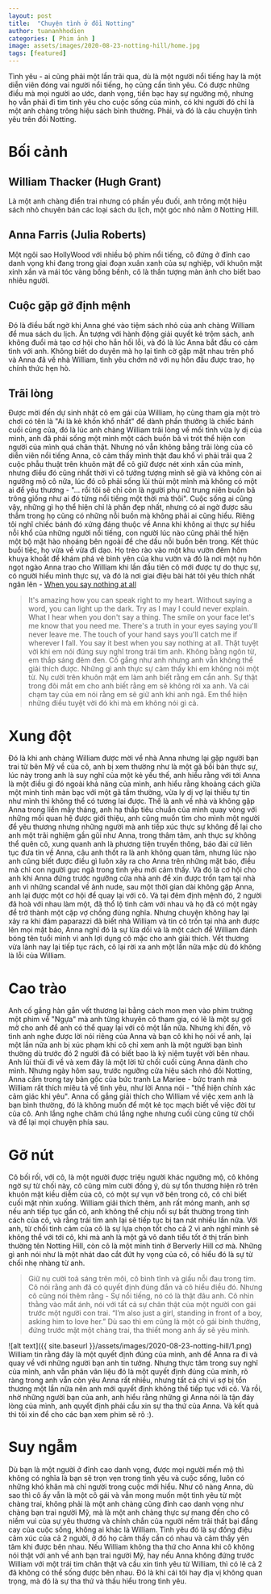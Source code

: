 ```yaml
---
layout: post
title:  "Chuyện tình ở đồi Notting"
author: tuananhhodien
categories: [ Phim ảnh ]
image: assets/images/2020-08-23-notting-hill/home.jpg
tags: [featured]
---
```

Tình yêu - ai cũng phải một lần trãi qua, dù là một người nổi tiếng hay là một diễn viên đóng vai người nổi tiếng,
họ cũng cần tình yêu. Có được những điều mà mọi người ao ước, danh vọng, tiền bạc hay sự ngưỡng mộ, nhưng họ vẫn phải đi 
tìm tình yêu cho cuộc sống của mình, có khi người đó chỉ là một anh chàng trông hiệu sách bình thường. Phải, và đó là 
câu chuyện tình yêu trên đồi Notting.
# Bối cảnh
## William Thacker (Hugh Grant) 
Là một anh chàng điển trai nhưng có phần yếu đuối, anh trông một hiệu sách nhỏ chuyên bán các 
loại sách du lịch, một góc nhỏ nằm ở Notting Hill.
## Anna Farris (Julia Roberts)
Một ngôi sao HollyWood với nhiều bộ phim nổi tiếng, cô đứng ở đỉnh cao danh vọng khi đang trong giai đoạn xuân xanh của sự nghiệp,
 với khuôn mặt xinh xắn và mái tóc vàng bồng bềnh, cô là thần tượng màn ảnh cho biết bao nhiêu người. 
## Cuộc gặp gỡ định mệnh
Đó là điều bất ngờ khi Anna ghé vào tiệm sách nhỏ của anh chàng William để mua sách du lịch. Ấn tượng với hành động giải quyết 
kẻ trộm sách, anh không đuổi mà tạo cơ hội cho hắn hối lỗi, và đó là lúc Anna bắt đầu có cảm tình với anh.
Không biết do duyên mà họ lại tình cờ gặp mặt nhau trên phố và Anna đã về nhà William, tình yêu chớm nở với nụ hôn đầu được trao,
họ chính thức hẹn hò.
## Trãi lòng
Được mời đến dự sinh nhật cô em gái của William, họ cùng tham gia một trò chơi có tên là "Ai là kẻ khốn khổ nhất" để dành phần 
thưởng là chiếc bánh cuối cùng của, đó là lúc anh chàng William trãi lòng về mối tình vừa ly dị của mình, anh đã phải sống 
một mình một cách buồn bã vì trót thể hiện con người của mình quá chân thật. Nhưng nó vẫn không bằng trãi lòng của cô diễn viên 
nổi tiếng Anna, cô cảm thấy mình thật đau khổ vì phải trãi qua 2 cuộc phẫu thuật trên khuôn mặt để cô giữ được nét xinh xắn của mình, 
nhưng điều đó cũng nhất thời vì cô tưởng tượng mình sẽ già và không còn ai ngưỡng mộ cô nữa, lúc đó cô phải sống lủi thủi một 
mình mà không có một ai để yêu thương - "… rồi tôi sẽ chỉ còn là người phụ nữ trung niên buồn bã trông giống như ai đó từng nổi 
tiếng một thời mà thôi". Cuộc sống ai cũng vậy, những gì họ thể hiện chỉ là phần đẹp nhất, nhưng có ai ngờ được 
sâu thẳm trong họ cũng có những nỗi buồn mà không phải ai cũng hiểu. Riêng tôi nghĩ chiếc bánh đó xứng đáng thuộc về Anna khi 
không ai thực sự hiểu nỗi khổ của những người nổi tiếng, con người lúc nào cũng phải thể hiện một bộ mặt hào nhoáng bên ngoài để 
che dấu nỗi buồn bên trong.
Kết thúc buổi tiệc, họ vừa về vừa đi dạo. Họ trèo rào vào một khu vườn đêm hôm khuya khoắt để khám phá vẻ bình yên của khu vườn 
và đó là nơi một nụ hôn ngọt ngào Anna trao cho William khi lần đầu tiên cô mới được tự do thực sự, có người hiểu mình thực sự,
và đó là nơi giai điệu bài hát tôi yêu thích nhất ngân lên - [When you say nothing at all](https://open.spotify.com/track/0gcjc7Vt5xtcfmJgf6g2IO?si=kXHSolfXR8OvxF_bTD0now)
>It's amazing how you can speak right to my heart.
Without saying a word, you can light up the dark.
Try as I may I could never explain.
What I hear when you don't say a thing.
The smile on your face let's me know that you need me.
There's a truth in your eyes saying you'll never leave me.
The touch of your hand says you'll catch me if wherever I fall.
You say it best when you say nothing at all.
>Thật tuyệt vời khi em nói đúng suy nghĩ trong trái tim anh.
Không bằng ngôn từ, em thắp sáng đêm đen.
Cố gắng như anh nhưng anh vẫn không thể giải thích được.
Những gì anh thực sự cảm thấy khi em không nói một từ.
Nụ cười trên khuôn mặt em làm anh biết rằng em cần anh.
Sự thật trong đôi mắt em cho anh biết rằng em sẽ không rời xa anh.
Và cái chạm tay của em nói rằng em sẽ giữ anh khi anh ngã.
Em thể hiện những điều tuyệt vời đó khi mà em không nói gì cả.

# Xung đột
Đó là khi anh chàng William được mời về nhà Anna nhưng lại gặp người bạn trai từ bên Mỹ về của cô, anh bị xem thường như là một 
gã bồi bàn thực sự, lúc này trong anh là suy nghĩ của một kẻ yếu thế, anh hiểu rằng với tới Anna là một điều gì đó ngoài 
khả năng của mình, anh hiểu rằng khoảng cách giữa một minh tinh màn bạc với một gã tầm thường, vừa ly dị vợ lại thiếu tự tin như 
mình thì không thể có tương lai được. Thế là anh về nhà và không gặp Anna trong liền mấy tháng, anh hạ thấp tiêu chuẩn của mình 
quay vòng với những mối quan hệ được giới thiệu, anh cũng muốn tìm cho mình một người để yêu thương nhưng những người mà anh tiếp xúc 
thực sự không để lại cho anh một trãi nghiệm gần gũi như Anna, trong thâm tâm, anh thực sự không thể quên cô, xung quanh anh 
là phương tiện truyền thông, báo đài cứ liên tục đưa tin về Anna, câu anh thốt ra là anh không quan tâm, nhưng lúc nào anh cũng 
biết được điều gì luôn xảy ra cho Anna trên những mặt báo, điều mà chỉ con người gục ngã trong tình yêu mới cảm thấy.
Và đó là cơ hội cho anh khi Anna đứng trước ngưỡng cửa nhà anh để xin được trốn tạm tại nhà anh vì những scandal về ảnh nude, sau một thời 
gian dài không gặp Anna, anh lại được một cơ hội để quay lại với cô. Và tại đêm định mệnh đó, 2 người đã hoà với nhau làm một, 
đã thổ lộ tình cảm với nhau và họ đã có một ngày để trở thành một cặp vợ chồng đúng nghĩa. Nhưng chuyện không hay lại xảy ra 
khi đám paparazzi đã biết nhà William và tin cô trốn tại nhà anh được lên mọi mặt báo, Anna nghĩ đó là sự lừa dối và là một cách 
để William đánh bóng tên tuổi mình vì anh lợi dụng cô mặc cho anh giải thích. Vết thương vừa lành nay lại tiếp tục rách, cô lại rời xa 
anh một lần nữa mặc dù đó không là lỗi của William.
# Cao trào
Anh cố gắng hàn gắn vết thương lại bằng cách mon men vào phim trường một phim về "Ngựa" mà anh từng khuyên cô tham gia, có 
lẽ là một sự gợi mở cho anh để anh có thể quay lại với cô một lần nữa. Nhưng khi đến, vô tình anh nghe được lời nói riêng của Anna và bạn 
cô khi họ nói về anh, lại một lần nữa anh bị xúc phạm khi cô chỉ xem anh là một người bạn bình thường dù trước đó 2 người đã 
có biết bao là kỷ niệm tuyệt vời bên nhau. Anh lủi thủi đi về và xem đây là một lời từ chối cuối cùng Anna dành cho mình.
Nhưng ngày hôm sau, trước ngưỡng cửa hiệu sách nhỏ đồi Notting, Anna cầm trong tay bản gốc của bức tranh La Mariee - bức tranh 
mà William rất thích miêu tả về tình yêu, như lời Anna nói - "thể hiện chính xác cảm giác khi yêu". Anna cố gắng giải thích 
cho William về việc xem anh là bạn bình thường, đó là không muốn để một kẻ tọc mạch biết về việc đời tư của cô. Anh lắng nghe 
chăm chú lắng nghe nhưng cuối cùng cũng từ chối và để lại mọi chuyện phía sau.
# Gỡ nút
Cô bối rối, với cô, là một người được triệu người khác ngưỡng mộ, cô không ngờ sự từ chối này, cô cũng mỉm cười đồng ý, dù sự tổn 
thương hiện rõ trên khuôn mặt kiều diễm của cô, có một sự vụn vỡ bên trong cô, cô chỉ biết cuối mặt nhìn xuống. William giải thích thêm,
 anh rất mỏng manh, anh sợ nếu anh tiếp tục gần cô, anh không thể chịu nổi sự bất thường trong tính cách của cô, và rằng trái 
 tim anh lại sẽ tiếp tục bị tan nát nhiều lần nữa. Với anh, từ chối tình cảm của cô là sự lựa chọn tốt cho cả 2 vì anh nghĩ mình 
 sẽ không thể với tới cô, khi mà anh là một gã vô danh tiểu tốt ở thị trấn bình thường tên Notting Hill, còn cô là một minh tinh 
 ở Berverly Hill cơ mà. Những gì anh nói như là một nhát dao cắt đứt hy vọng của cô, cô hiểu đó là sự từ chối nhẹ nhàng từ anh. 
 > Giữ nụ cười toả sáng trên môi, cô bình tĩnh và giấu nỗi đau trong tim. Cô nói rằng anh đã có quyết định đúng đắn và cô hiểu 
điều đó. Nhưng cô cũng nói thêm rằng - Sự nổi tiếng, nó có là thật đâu anh. Cô nhìn thằng vào mắt ánh, nói với tất cả sự chân thật 
của một người con gái trước một người con trai.
>“I’m also just a girl, standing in front of a boy, asking him to love her.”
> Dù sao thì em cũng là một cô gái bình thường, đứng trước mặt một chàng trai, tha thiết mong anh ấy sẽ yêu mình.

![alt text]({{ site.baseurl }}/assets/images/2020-08-23-notting-hill/1.png)
William tin rằng đây là một quyết định đúng của mình, anh để Anna ra đi và quay về với những người bạn anh tin tưởng. Nhưng thực tâm 
trong suy nghĩ của mình, anh vẫn phân vân liệu đó là một quyết định đúng của mình, rõ ràng trong anh vẫn còn yêu Anna rất nhiều, 
nhưng tất cả chỉ vì sợ bị tổn thương một lần nữa nên anh mới quyết định không thể tiếp tục với cô. Và rồi, nhờ những người bạn 
của anh, anh hiểu rằng những gì Anna nói là tận đáy lòng của mình, anh quyết định phải cầu xin sự tha thứ của Anna.
Và kết quả thì tôi xin để cho các bạn xem phim sẽ rõ :).
# Suy ngẫm
Dù bạn là một người ở đỉnh cao danh vọng, được mọi người mến mộ thì không có nghĩa là bạn sẽ trọn vẹn trong tình yêu và cuộc 
sống, luôn có những khó khăn mà chỉ người trong cuộc mới hiểu. Như cô nàng Anna, dù sao thì cô ấy vẫn là một cô gái và vẫn 
mong muốn một tình yêu từ một chàng trai, không phải là một anh chàng cũng đỉnh cao danh vọng như chàng bạn trai người Mỹ, mà 
là một anh chàng thực sự mang đến cho cô niềm vui của sự yêu thương và chính chắn của người nếm trãi thất bại đắng cay của cuộc 
sống, không ai khác là William. Tình yêu đó là sự đồng điệu cảm xúc của cả 2 người, ở đó họ cảm thấy cần có nhau và cảm thấy yên tâm 
khi được bên nhau. Nếu William không tha thứ cho Anna khi cô không nói thật với anh về anh bạn trai người Mỹ, hay nếu Anna không đứng trước 
William với một trái tim chân thật và cầu xin tình yêu từ William, thì có lẽ cả 2 đã không có thể sống được bên nhau. Đó là khi cái tôi 
hay địa vị không quan trọng, mà đó là sự tha thứ và thấu hiểu trong tình yêu.